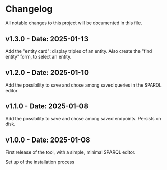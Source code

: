# Changelog

All notable changes to this project will be documented in this file.

## v1.3.0 - Date: 2025-01-13

Add the "entity card": display triples of an entity.
Also create the "find entity" form, to select an entity.

## v1.2.0 - Date: 2025-01-10

Add the possibility to save and chose among saved queries in the SPARQL editor

## v1.1.0 - Date: 2025-01-08

Add the possibility to save and chose among saved endpoints.
Persists on disk.

## v1.0.0 - Date: 2025-01-08

First release of the tool, with a simple, minimal SPARQL editor.

Set up of the installation process